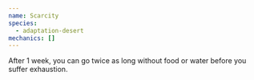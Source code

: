 ```yaml
---
name: Scarcity
species:
  - adaptation-desert
mechanics: []
---
```

After 1 week, you can go twice as long without food or water before you suffer exhaustion.
